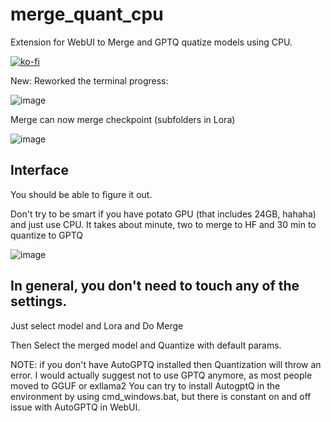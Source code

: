 # merge_quant_cpu
Extension for WebUI to Merge and GPTQ quatize models using CPU.

[![ko-fi](https://ko-fi.com/img/githubbutton_sm.svg)](https://ko-fi.com/Q5Q5MOB4M)

New:
Reworked the terminal progress:

![image](https://github.com/FartyPants/merge_quant_cpu/assets/23346289/7778ca9c-02ab-4c4b-b1f0-f1260c84d667)

Merge can now merge checkpoint (subfolders in Lora)

![image](https://github.com/FartyPants/merge_quant_cpu/assets/23346289/1fc8ce22-90f7-42d5-a93e-1c1aab65116e)

## Interface

You should be able to figure it out.

Don't try to be smart if you have potato GPU (that includes 24GB, hahaha) and just use CPU. It takes about minute, two to merge to HF and 30 min to quantize to GPTQ

![image](https://github.com/FartyPants/merge_quant_cpu/assets/23346289/b59fe564-3c04-4688-938c-85618b87bca1)

## In general, you don't need to touch any of the settings.

Just select model and Lora and Do Merge

Then Select the merged model and Quantize with default params.

NOTE: if you don't have AutoGPTQ installed then Quantization will throw an error. I would actually suggest not to use GPTQ anymore, as most people moved to GGUF or exllama2
You can try to install AutogptQ in the environment by using cmd_windows.bat, but there is constant on and off issue with AutoGPTQ in WebUI.

